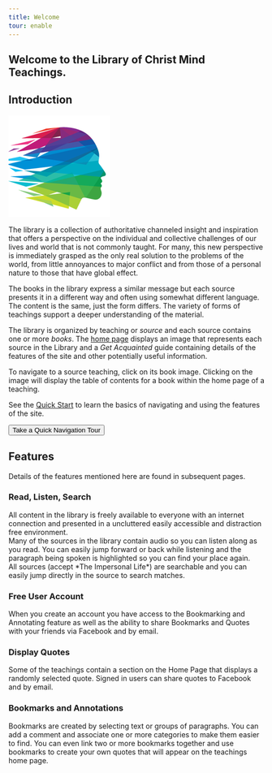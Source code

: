 ```yaml
---
title: Welcome
tour: enable
---
```


<h2 class="disable-paragraph-marker ui header">
  Welcome to the Library of Christ Mind Teachings.
</h2>

<div markdown="1" class="ui basic segment">
<h2 class="ui header">Introduction</h2>

<img class="ui small left floated image" src="/public/img/cmi/cmi-logo-200.png">

The library is a collection of authoritative channeled insight and inspiration
that offers a perspective on the individual and collective challenges of our
lives and world that is not commonly taught. For many, this new perspective is
immediately grasped as the only real solution to the problems of the world,
from little annoyances to major conflict and from those of a personal nature to
those that have global effect.

The books in the library express a similar message but each source presents it
in a different way and often using somewhat different language. The content is
the same, just the form differs. The variety of forms of teachings support a
deeper understanding of the material.

The library is organized by teaching or *source* and each source contains one
or more *books*. The [home page](/) displays an image that represents each
source in the Library and a *Get Acquainted* guide containing details of the features
of the site and other potentially useful information.

To navigate to a source teaching, click on its book image. Clicking on the image will display
the table of contents for a book within the home page of a teaching.

See the [Quick Start](/acq/quick/) to learn the basics of navigating and using the features of
the site.

<button type="button" class="ui basic button">
  <i class="icon user"></i>
  Take a Quick Navigation Tour
</button>

<h2 class="ui header">Features</h2>

Details of the features mentioned here are found in subsequent pages.

<h3 class="ui header">Read, Listen, Search</h3>

<div class="ui list">
  <div class="item">
    <i class="book icon"></i>
    <div class="content">
      All content in the library is freely available to everyone with an internet connection
      and presented in a uncluttered easily accessible and distraction free environment.
    </div>
  </div>
  <div class="item">
    <i class="volume up icon"></i>
    <div class="content">
      Many of the sources in the library contain audio so you can listen along as you read. You
      can easily jump forward or back while listening and the paragraph being spoken
      is highlighted so you can find your place again.
    </div>
  </div>
  <div class="item">
    <i class="search icon"></i>
    <div class="content">
      All sources (accept *The Impersonal Life*) are searchable and you can easily jump directly
      in the source to search matches.
    </div>
  </div>
</div>

<h3 class="ui header">Free User Account</h3>

When you create an account you have access to the Bookmarking and Annotating feature as well
as the ability to share Bookmarks and Quotes with your friends via Facebook and by email.

<h3 class="ui header">Display Quotes</h3>

Some of the teachings contain a section on the Home Page that displays a randomly
selected quote. Signed in users can share quotes to Facebook and by email.

<h3 class="ui header">Bookmarks and Annotations</h3>

Bookmarks are created by selecting text or groups of paragraphs. You can add a comment and 
associate one or more categories to make them easier to find. You can even link two or more
bookmarks together and use bookmarks to create your own quotes that will appear on
the teachings home page.

</div>

